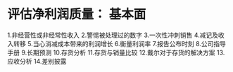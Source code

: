 # 评估净利润质量： 基本面
1.非经营性或非经常性收入
2.警惕被处理过的数字
3.一次性冲刺销售
4.减记及收入转移
5.当心消减成本带来的利润增长
6.衡量利润率
7.报告公布时刻
8.公司指导手册
9.长期预测
10.存货分析
11.存货与销量比较
12.戴尔对于存货的解决方案
13.应收分析
14.差别披露